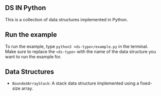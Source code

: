 ## DS IN Python

This is a collection of data structures implemented in Python.

## Run the example

To run the example, type `python3 <ds-type>/example.py` in the terminal.
Make sure to replace the `<ds-type>` with the name of the data structure you want to run the example for.

## Data Structures

- `BoundedArrayStack`: A stack data structure implemented using a fixed-size array.

